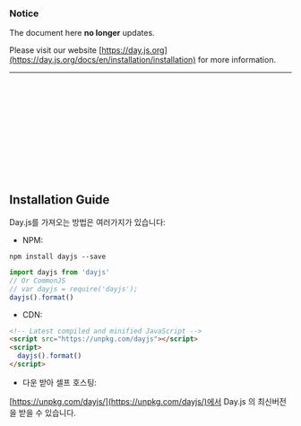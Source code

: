 ### Notice

The document here **no longer** updates.

Please visit our website [https://day.js.org](https://day.js.org/docs/en/installation/installation) for more  information.

-------------

<br />
<br />
<br />
<br />
<br />
<br />
<br />
<br />
<br />
<br />

## Installation Guide

Day.js를 가져오는 방법은 여러가지가 있습니다:

- NPM:

```console
npm install dayjs --save
```

```js
import dayjs from 'dayjs'
// Or CommonJS
// var dayjs = require('dayjs');
dayjs().format()
```

- CDN:

```html
<!-- Latest compiled and minified JavaScript -->
<script src="https://unpkg.com/dayjs"></script>
<script>
  dayjs().format()
</script>
```

- 다운 받아 셀프 호스팅:

[https://unpkg.com/dayjs/](https://unpkg.com/dayjs/)에서 Day.js 의 최신버전을 받을 수 있습니다.
